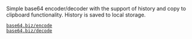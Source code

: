 Simple base64 encoder/decoder with the support of history and copy to clipboard functionality.
History is saved to local storage.

[`base64.biz/encode`](https://base64.biz/encode)\
[`base64.biz/decode`](https://base64.biz/decode)
